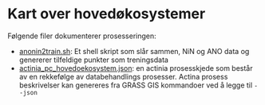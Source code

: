 # Kart over hovedøkosystemer

Følgende filer dokumenterer prosesseringen:
- [anonin2train.sh](anonin2train.sh): Et shell skript som slår sammen, NiN og ANO data og genererer tilfeldige punkter som treningsdata
- [actinia_pc_hovedoekosystem.json](actinia_pc_hovedoekosystem.json): en actinia prosesskjede som består av en rekkefølge av databehandlings prosesser. Actina prosess beskrivelser kan genereres fra GRASS GIS kommandoer ved å legge til `--json`
